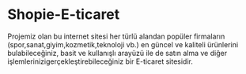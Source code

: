 # Shopie-E-ticaret
  Projemiz olan bu internet sitesi her türlü alandan popüler firmaların (spor,sanat,giyim,kozmetik,teknoloji vb.) en güncel ve kaliteli ürünlerini bulabileceğiniz, basit ve kullanışlı arayüzü ile de satın alma ve diğer işlemlerinizigerçekleştirebileceğiniz bir E-ticaret sitesidir. 
